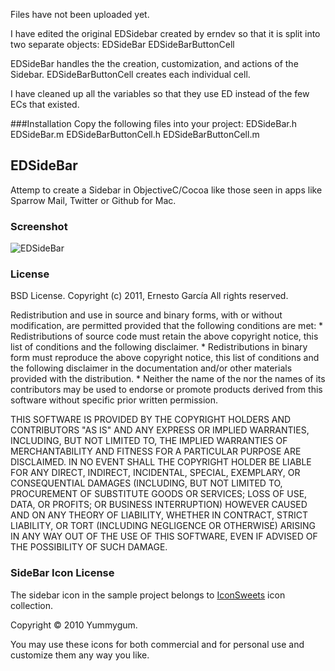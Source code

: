 Files have not been uploaded yet.

I have edited the original EDSidebar created by erndev so that it is split into two separate objects:
EDSideBar
EDSideBarButtonCell

EDSideBar handles the the creation, customization, and actions of the Sidebar.
EDSideBarButtonCell creates each individual cell.

I have cleaned up all the variables so that they use ED instead of the few ECs that existed.

###Installation
Copy the following files into your project:
EDSideBar.h
EDSideBar.m
EDSideBarButtonCell.h
EDSideBarButtonCell.m

EDSideBar
---------------

Attemp to create a Sidebar in ObjectiveC/Cocoa like those seen in apps like Sparrow Mail, Twitter or Github for Mac.

### Screenshot

![EDSideBar](https://github.com/erndev/EDSidebar/raw/master/screenshot.png)

### License
BSD License.
Copyright (c) 2011, Ernesto García
All rights reserved.

Redistribution and use in source and binary forms, with or without
modification, are permitted provided that the following conditions are met:
    * Redistributions of source code must retain the above copyright
      notice, this list of conditions and the following disclaimer.
    * Redistributions in binary form must reproduce the above copyright
      notice, this list of conditions and the following disclaimer in the
      documentation and/or other materials provided with the distribution.
    * Neither the name of the <organization> nor the
      names of its contributors may be used to endorse or promote products
      derived from this software without specific prior written permission.

THIS SOFTWARE IS PROVIDED BY THE COPYRIGHT HOLDERS AND CONTRIBUTORS "AS IS" AND
ANY EXPRESS OR IMPLIED WARRANTIES, INCLUDING, BUT NOT LIMITED TO, THE IMPLIED
WARRANTIES OF MERCHANTABILITY AND FITNESS FOR A PARTICULAR PURPOSE ARE
DISCLAIMED. IN NO EVENT SHALL THE COPYRIGHT HOLDER BE LIABLE FOR ANY
DIRECT, INDIRECT, INCIDENTAL, SPECIAL, EXEMPLARY, OR CONSEQUENTIAL DAMAGES
(INCLUDING, BUT NOT LIMITED TO, PROCUREMENT OF SUBSTITUTE GOODS OR SERVICES;
LOSS OF USE, DATA, OR PROFITS; OR BUSINESS INTERRUPTION) HOWEVER CAUSED AND
ON ANY THEORY OF LIABILITY, WHETHER IN CONTRACT, STRICT LIABILITY, OR TORT
(INCLUDING NEGLIGENCE OR OTHERWISE) ARISING IN ANY WAY OUT OF THE USE OF THIS
SOFTWARE, EVEN IF ADVISED OF THE POSSIBILITY OF SUCH DAMAGE.

### SideBar Icon License
The sidebar icon in the sample project belongs to [IconSweets](http://www.yummygum.nl) icon collection.

Copyright © 2010 Yummygum.

You may use these icons for both commercial and for 
personal use and customize them any way you like.
